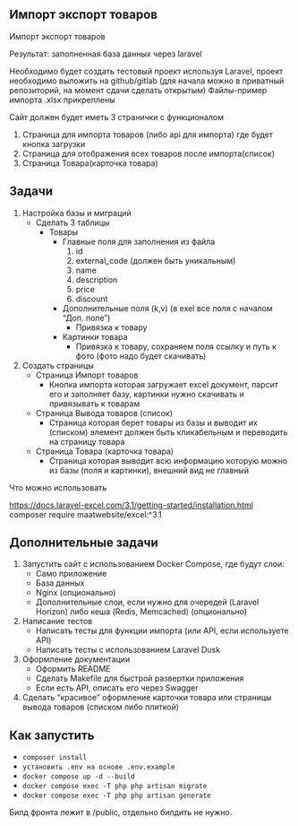 ## Импорт экспорт товаров

Импорт экспорт товаров

Результат: заполненная база данных через laravel

Необходимо будет создать тестовый проект используя Laravel, проект необходимо выложить на github/gitlab (для начала
можно в приватный репозиторий, на момент сдачи сделать открытым)
Файлы-пример импорта .xlsx прикреплены

Сайт должен будет иметь 3 странички с функционалом
<ol>
<li>Страница для импорта товаров (либо api для импорта) где будет кнопка загрузки</li>
<li>Страница для отображения всех товаров после импорта(список)</li>
<li>Страница Товара(карточка товара)</li>
</ol>

## Задачи

<ol>
   <li>
      Настройка базы и миграций
      <ul>
         <li>
            Сделать 3 таблицы
            <ul>
               <li>
                  Товары
                  <ul>
                     <li>
                        Главные поля для заполнения из файла
                        <ol>
                           <li>id</li>
                           <li>external_code (должен быть уникальным)</li>
                           <li>name</li>
                           <li>description</li>
                           <li>price</li>
                           <li>discount</li>
                        </ol>
                     </li>
                     <li>
                        Дополнительные поля (k,v) (в exel все поля с началом “Доп. поле”)
                        <ul>
                           <li>Привязка к товару</li>
                        </ul>
                     </li>
                     <li>
                        Картинки товара
                        <ul>
                           <li>Привязка к товару, сохраняем поля ссылку и путь к фото (фото надо будет скачивать)</li>
                        </ul>
                     </li>
                  </ul>
               </li>
            </ul>
         </li>
      </ul>
   </li>
   <li>
      Создать страницы
      <ul>
         <li>
            Страница Импорт товаров
            <ul>
               <li>Кнопка импорта которая загружает excel документ, парсит его и заполняет базу, картинки нужно скачивать и привязывать к товарам</li>
            </ul>
         </li>
         <li>
            Страница Вывода товаров (список)
            <ul>
               <li>Страница которая берет товары из базы и выводит их (списком) элемент должен быть кликабельным и переводить на страницу товара</li>
            </ul>
         </li>
         <li>
            Страница Товара (карточка товара)
            <ul>
               <li>Страница которая выводит всю информацию которую можно из базы (поля и картинки), внешний вид не главный</li>
            </ul>
         </li>
      </ul>
   </li>
</ol>

Что можно использовать

https://docs.laravel-excel.com/3.1/getting-started/installation.html
composer require maatwebsite/excel:^3.1

## Дополнительные задачи
<ol>
   <li>
      Запустить сайт с использованием Docker Compose, где будут слои:
      <ul>
         <li>Само приложение</li>
         <li>База данных</li>
         <li>Nginx (опционально)</li>
         <li>Дополнительные слои, если нужно для очередей (Laravel Horizon) либо кеша (Redis, Memcached) (опционально)</li>
      </ul>
   </li>
   <li>
      Написание тестов
      <ul>
         <li>Написать тесты для функции импорта (или API, если используете API)</li>
         <li>Написать тесты с использованием Laravel Dusk</li>
      </ul>
   </li>
   <li>
      Оформление документации
      <ul>
         <li>Оформить README</li>
         <li>Сделать Makefile для быстрой развертки приложения</li>
         <li>Если есть API, описать его через Swagger</li>
      </ul>
   </li>
   <li>Сделать “красивое” оформление карточки товара или страницы вывода товаров (списком либо плиткой)</li>
</ol>

## Как запустить
* `composer install`
* `установить .env на основе .env.example`
* `docker compose up -d --build`
* `docker compose exec -T php php artisan migrate`
* `docker compose exec -T php php artisan generate`

Билд фронта лежит в /public, отдельно билдить не нужно.


